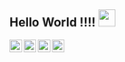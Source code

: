 ## Hello World !!!! <img src="https://raw.githubusercontent.com/mayankkt9/mayankkt9/master/gifs/Hi.gif" width="30px"></h2>




<a href="https://www.linkedin.com/in/mayankkt9">
  <img align="left" alt="Mayank's Linkdein" width="22px" src="https://cdn.jsdelivr.net/npm/simple-icons@v3/icons/linkedin.svg" />
</a>
<a href="https://github.com/mayankkt9">
  <img align="left" alt="Mayank's Github" width="22px" src="https://cdn.jsdelivr.net/npm/simple-icons@v3/icons/github.svg" />
</a>
<a href="https://instagram.com/mayankkataruka1/">
  <img align="left" alt="Mayank's Instagram" width="22px" src="https://cdn.jsdelivr.net/npm/simple-icons@v3/icons/instagram.svg" />
</a>
<a href="https://www.facebook.com/mayankkt10/">
  <img align="left" alt="Mayank's Facebook" width="22px" src="https://cdn.jsdelivr.net/npm/simple-icons@v3/icons/facebook.svg" />
</a>



<!--
**mayankkt9/mayankkt9** is a ✨ _special_ ✨ repository because its `README.md` (this file) appears on your GitHub profile.

Here are some ideas to get you started:

- 🔭 I’m currently working on ...
- 🌱 I’m currently learning ...
- 👯 I’m looking to collaborate on ...
- 🤔 I’m looking for help with ...
- 💬 Ask me about ...
- 📫 How to reach me: ...
- 😄 Pronouns: ...
- ⚡ Fun fact: ...
-->
